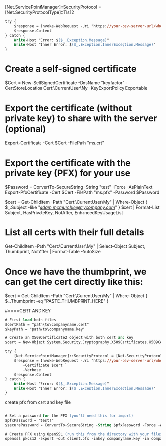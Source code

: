 
[Net.ServicePointManager]::SecurityProtocol = [Net.SecurityProtocolType]::Tls12



```ps
try {
    $response = Invoke-WebRequest -Uri "https://your-dev-server-url/whoami" -Certificate $cert -Verbose
    $response.Content
} catch {
    Write-Host "Error: $($_.Exception.Message)"
    Write-Host "Inner Error: $($_.Exception.InnerException.Message)"
}

```


# Create a self-signed certificate
$Cert = New-SelfSignedCertificate -DnsName "keyfactor" -CertStoreLocation Cert:\CurrentUser\My -KeyExportPolicy Exportable

# Export the certificate (without private key) to share with the server (optional)
Export-Certificate -Cert $Cert -FilePath "ms.crt"

# Export the certificate with the private key (PFX) for your use
$Password = ConvertTo-SecureString -String "test" -Force -AsPlainText
Export-PfxCertificate -Cert $Cert -FilePath "ms.pfx" -Password $Password




$cert = Get-ChildItem -Path "Cert:\CurrentUser\My" | Where-Object { $_.Subject -like "*adam.mcmurchie@mycompany.com*" }
$cert | Format-List Subject, HasPrivateKey, NotAfter, EnhancedKeyUsageList

# List all certs with their full details
Get-ChildItem -Path "Cert:\CurrentUser\My" | Select-Object Subject, Thumbprint, NotAfter | Format-Table -AutoSize


# Once we have the thumbprint, we can get the cert directly like this:
$cert = Get-ChildItem -Path "Cert:\CurrentUser\My" | Where-Object { $_.Thumbprint -eq "PASTE_THUMBPRINT_HERE" }




#====CERT AND KEY

```ps
# First load both files
$certPath = "path\to\companyname.cert"
$keyPath = "path\to\companyname.key"

# Create an X509Certificate2 object with both cert and key
$cert = New-Object System.Security.Cryptography.X509Certificates.X509Certificate2($certPath)

try {
    [Net.ServicePointManager]::SecurityProtocol = [Net.SecurityProtocolType]::Tls12
    $response = Invoke-WebRequest -Uri "https://your-dev-server-url/whoami" `
        -Certificate $cert `
        -Verbose
    $response.Content
} catch {
    Write-Host "Error: $($_.Exception.Message)"
    Write-Host "Inner Error: $($_.Exception.InnerException.Message)"
}

```

create pfx from cert and key file 

```ps

# Set a password for the PFX (you'll need this for import)
$pfxPassword = "test!"
$securePassword = ConvertTo-SecureString -String $pfxPassword -Force -AsPlainText

# Create PFX using OpenSSL (run this from the directory with your files)
openssl pkcs12 -export -out client.pfx -inkey companyname.key -in companyname.cert -password pass:$pfxPassword




```